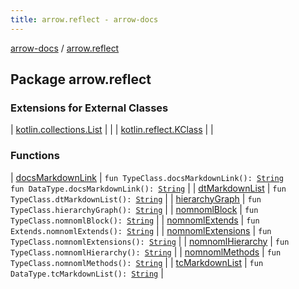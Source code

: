 ```yaml
---
title: arrow.reflect - arrow-docs
---
```


[arrow-docs](../index.html) / [arrow.reflect](./index.html)

## Package arrow.reflect

### Extensions for External Classes

| [kotlin.collections.List](kotlin.collections.-list/index.html) |  |
| [kotlin.reflect.KClass](kotlin.reflect.-k-class/index.html) |  |

### Functions

| [docsMarkdownLink](docs-markdown-link.html) | `fun TypeClass.docsMarkdownLink(): `[`String`](https://kotlinlang.org/api/latest/jvm/stdlib/kotlin/-string/index.html)<br>`fun DataType.docsMarkdownLink(): `[`String`](https://kotlinlang.org/api/latest/jvm/stdlib/kotlin/-string/index.html) |
| [dtMarkdownList](dt-markdown-list.html) | `fun TypeClass.dtMarkdownList(): `[`String`](https://kotlinlang.org/api/latest/jvm/stdlib/kotlin/-string/index.html) |
| [hierarchyGraph](hierarchy-graph.html) | `fun TypeClass.hierarchyGraph(): `[`String`](https://kotlinlang.org/api/latest/jvm/stdlib/kotlin/-string/index.html) |
| [nomnomlBlock](nomnoml-block.html) | `fun TypeClass.nomnomlBlock(): `[`String`](https://kotlinlang.org/api/latest/jvm/stdlib/kotlin/-string/index.html) |
| [nomnomlExtends](nomnoml-extends.html) | `fun Extends.nomnomlExtends(): `[`String`](https://kotlinlang.org/api/latest/jvm/stdlib/kotlin/-string/index.html) |
| [nomnomlExtensions](nomnoml-extensions.html) | `fun TypeClass.nomnomlExtensions(): `[`String`](https://kotlinlang.org/api/latest/jvm/stdlib/kotlin/-string/index.html) |
| [nomnomlHierarchy](nomnoml-hierarchy.html) | `fun TypeClass.nomnomlHierarchy(): `[`String`](https://kotlinlang.org/api/latest/jvm/stdlib/kotlin/-string/index.html) |
| [nomnomlMethods](nomnoml-methods.html) | `fun TypeClass.nomnomlMethods(): `[`String`](https://kotlinlang.org/api/latest/jvm/stdlib/kotlin/-string/index.html) |
| [tcMarkdownList](tc-markdown-list.html) | `fun DataType.tcMarkdownList(): `[`String`](https://kotlinlang.org/api/latest/jvm/stdlib/kotlin/-string/index.html) |

